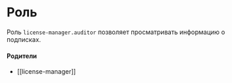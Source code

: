 # Роль

Роль `license-manager.auditor` позволяет просматривать информацию о подписках.


#### Родители

- [[license-manager]]
